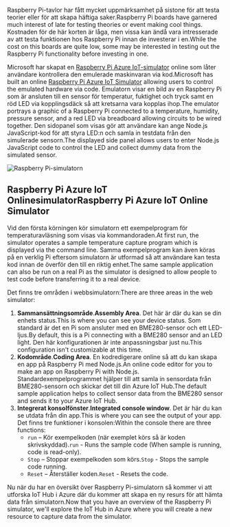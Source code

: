 <span data-ttu-id="f8b38-101">Raspberry Pi-tavlor har fått mycket uppmärksamhet på sistone för att testa teorier eller för att skapa häftiga saker.</span><span class="sxs-lookup"><span data-stu-id="f8b38-101">Raspberry Pi boards have garnered much interest of late for testing theories or event making cool things.</span></span> <span data-ttu-id="f8b38-102">Kostnaden för de här korten är låga, men vissa kan ändå vara intresserade av att testa funktionen hos Raspberry Pi innan de investerar i en.</span><span class="sxs-lookup"><span data-stu-id="f8b38-102">While the cost on this boards are quite low, some may be interested in testing out the Raspberry Pi functionality before investing in one.</span></span>

<span data-ttu-id="f8b38-103">Microsoft har skapat en [Raspberry Pi Azure IoT-simulator](https://azure-samples.github.io/raspberry-pi-web-simulator?azure-portal=true) online som låter användare kontrollera den emulerade maskinvaran via kod.</span><span class="sxs-lookup"><span data-stu-id="f8b38-103">Microsoft has built an online [Raspberry Pi Azure IoT Simulator](https://azure-samples.github.io/raspberry-pi-web-simulator?azure-portal=true) allowing users to control the emulated hardware via code.</span></span> <span data-ttu-id="f8b38-104">Emulatorn visar en bild av en Raspberry Pi som är ansluten till en sensor för temperatur, fuktighet och tryck samt en röd LED via kopplingsdäck så att kretsarna vara kopplas ihop.</span><span class="sxs-lookup"><span data-stu-id="f8b38-104">The emulator portrays a graphic of a Raspberry Pi connected to a temperature, humidity, pressure sensor, and a red LED via breadboard allowing circuits to be wired together.</span></span> <span data-ttu-id="f8b38-105">Den sidopanel som visas gör att användare kan ange Node.js JavaScript-kod för att styra LED:n och samla in testdata från den simulerade sensorn.</span><span class="sxs-lookup"><span data-stu-id="f8b38-105">The displayed side panel allows users to enter Node.js JavaScript code to control the LED and collect dummy data from the simulated sensor.</span></span>

![Raspberry Pi-simulatorn](../media/RaspberryPiSimulator.png)

## <a name="raspberry-pi-azure-iot-online-simulator"></a><span data-ttu-id="f8b38-107">Raspberry Pi Azure IoT Onlinesimulator</span><span class="sxs-lookup"><span data-stu-id="f8b38-107">Raspberry Pi Azure IoT Online Simulator</span></span>

<span data-ttu-id="f8b38-108">Vid den första körningen kör simulatorn ett exempelprogram för temperaturavläsning som visas via kommandoraden.</span><span class="sxs-lookup"><span data-stu-id="f8b38-108">At first run, the simulator operates a sample temperature capture program which is displayed via the command line.</span></span> <span data-ttu-id="f8b38-109">Samma exempelprogram kan även köras på en verklig Pi eftersom simulatorn är utformad så att användare kan testa kod innan de överför den till en riktig enhet.</span><span class="sxs-lookup"><span data-stu-id="f8b38-109">The same sample application can also be run on a real Pi as the simulator is designed to allow people to test code before transferring it to a real device.</span></span>

<span data-ttu-id="f8b38-110">Det finns tre områden i webbsimulatorn:</span><span class="sxs-lookup"><span data-stu-id="f8b38-110">There are three areas in the web simulator:</span></span>

1. <span data-ttu-id="f8b38-111">**Sammansättningsområde**.</span><span class="sxs-lookup"><span data-stu-id="f8b38-111">**Assembly Area**.</span></span> <span data-ttu-id="f8b38-112">Det här är där du kan se din enhets status.</span><span class="sxs-lookup"><span data-stu-id="f8b38-112">This is where you can see your device status.</span></span> <span data-ttu-id="f8b38-113">Som standard är det en Pi som ansluter med en BME280-sensor och ett LED-ljus.</span><span class="sxs-lookup"><span data-stu-id="f8b38-113">By default, this is a Pi connecting with a BME280 sensor and an LED light.</span></span> <span data-ttu-id="f8b38-114">Den här konfigurationen är inte anpassningsbar just nu.</span><span class="sxs-lookup"><span data-stu-id="f8b38-114">This configuration isn't customizable at this time.</span></span>
2. <span data-ttu-id="f8b38-115">**Kodområde**.</span><span class="sxs-lookup"><span data-stu-id="f8b38-115">**Coding Area**.</span></span> <span data-ttu-id="f8b38-116">En kodredigerare online så att du kan skapa en app på Raspberry Pi med Node.js.</span><span class="sxs-lookup"><span data-stu-id="f8b38-116">An online code editor for you to make an app on Raspberry Pi with Node.js.</span></span> <span data-ttu-id="f8b38-117">Standardexempelprogrammet hjälper till att samla in sensordata från BME280-sensorn och skickar det till din Azure IoT Hub.</span><span class="sxs-lookup"><span data-stu-id="f8b38-117">The default sample application helps to collect sensor data from the BME280 sensor and sends it to your Azure IoT Hub.</span></span>
3. <span data-ttu-id="f8b38-118">**Integrerat konsolfönster**.</span><span class="sxs-lookup"><span data-stu-id="f8b38-118">**Integrated console window**.</span></span> <span data-ttu-id="f8b38-119">Det är här du kan se utdata från din app.</span><span class="sxs-lookup"><span data-stu-id="f8b38-119">This is where you can see the output of your app.</span></span> <span data-ttu-id="f8b38-120">Det finns tre funktioner i konsolen:</span><span class="sxs-lookup"><span data-stu-id="f8b38-120">Within the console there are three functions:</span></span>
    - <span data-ttu-id="f8b38-121">`run` – Kör exempelkoden (när exemplet körs så är koden skrivskyddad).</span><span class="sxs-lookup"><span data-stu-id="f8b38-121">`run` - Runs the sample code (When sample is running, code is read-only).</span></span>
    - <span data-ttu-id="f8b38-122">`Stop` – Stoppar exempelkoden som körs.</span><span class="sxs-lookup"><span data-stu-id="f8b38-122">`Stop` - Stops the sample code running.</span></span>
    - <span data-ttu-id="f8b38-123">`Reset` – Återställer koden.</span><span class="sxs-lookup"><span data-stu-id="f8b38-123">`Reset` - Resets the code.</span></span>

<span data-ttu-id="f8b38-124">Nu när du har en översikt över Raspberry Pi-simulatorn så kommer vi att utforska IoT Hub i Azure där du kommer att skapa en ny resurs för att hämta data från simulatorn.</span><span class="sxs-lookup"><span data-stu-id="f8b38-124">Now that you have an overview of the Raspberry Pi simulator, we'll explore the IoT Hub in Azure where you will create a new resource to capture data from the simulator.</span></span>

<!-- Reference links 
-   Online Raspberry Pi Emulator:
    <https://docs.microsoft.com/azure/iot-hub/iot-hub-raspberry-pi-web-simulator-get-started>
-   <https://azure-samples.github.io/raspberry-pi-web-simulator/#GetStarted>-->